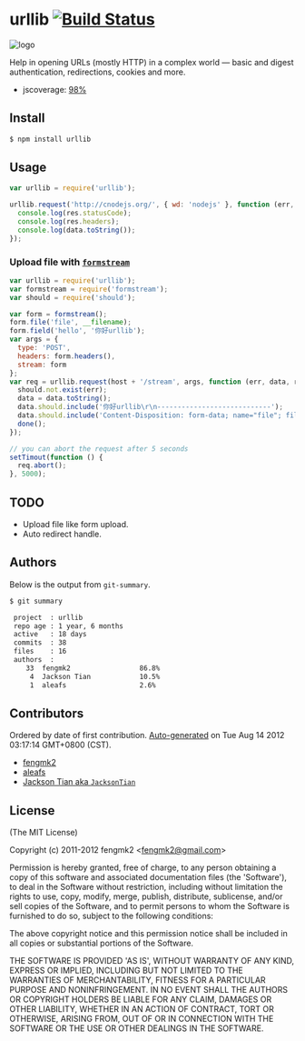 # urllib [![Build Status](https://secure.travis-ci.org/TBEDP/urllib.png?branch=master)](http://travis-ci.org/TBEDP/urllib)

![logo](https://raw.github.com/TBEDP/urllib/master/logo.png)

Help in opening URLs (mostly HTTP) in a complex world — basic and digest authentication, redirections, cookies and more.

* jscoverage: [98%](http://fengmk2.github.com/coverage/urllib.html)

## Install

```bash
$ npm install urllib
```

## Usage

```js
var urllib = require('urllib');

urllib.request('http://cnodejs.org/', { wd: 'nodejs' }, function (err, data, res) {
  console.log(res.statusCode);
  console.log(res.headers);
  console.log(data.toString());
});
```

### Upload file with [`formstream`](https://github.com/fengmk2/formstream)

```js
var urllib = require('urllib');
var formstream = require('formstream');
var should = require('should');

var form = formstream();
form.file('file', __filename);
form.field('hello', '你好urllib');
var args = {
  type: 'POST',
  headers: form.headers(),
  stream: form
};
var req = urllib.request(host + '/stream', args, function (err, data, res) {
  should.not.exist(err);
  data = data.toString();
  data.should.include('你好urllib\r\n----------------------------');
  data.should.include('Content-Disposition: form-data; name="file"; filename="urllib.test.js"');
  done();
});

// you can abort the request after 5 seconds
setTimout(function () {
  req.abort();
}, 5000);
```

## TODO

* Upload file like form upload.
* Auto redirect handle.

## Authors

Below is the output from `git-summary`.

```bash
$ git summary 

 project  : urllib
 repo age : 1 year, 6 months
 active   : 18 days
 commits  : 38
 files    : 16
 authors  : 
    33  fengmk2                 86.8%
     4  Jackson Tian            10.5%
     1  aleafs                  2.6%
```

## Contributors
Ordered by date of first contribution.
[Auto-generated](http://github.com/dtrejo/node-authors) on Tue Aug 14 2012 03:17:14 GMT+0800 (CST).

- [fengmk2](http://fengmk2.github.com)
- [aleafs](https://github.com/aleafs)
- [Jackson Tian aka `JacksonTian`](https://github.com/JacksonTian)

## License 

(The MIT License)

Copyright (c) 2011-2012 fengmk2 &lt;fengmk2@gmail.com&gt;

Permission is hereby granted, free of charge, to any person obtaining
a copy of this software and associated documentation files (the
'Software'), to deal in the Software without restriction, including
without limitation the rights to use, copy, modify, merge, publish,
distribute, sublicense, and/or sell copies of the Software, and to
permit persons to whom the Software is furnished to do so, subject to
the following conditions:

The above copyright notice and this permission notice shall be
included in all copies or substantial portions of the Software.

THE SOFTWARE IS PROVIDED 'AS IS', WITHOUT WARRANTY OF ANY KIND,
EXPRESS OR IMPLIED, INCLUDING BUT NOT LIMITED TO THE WARRANTIES OF
MERCHANTABILITY, FITNESS FOR A PARTICULAR PURPOSE AND NONINFRINGEMENT.
IN NO EVENT SHALL THE AUTHORS OR COPYRIGHT HOLDERS BE LIABLE FOR ANY
CLAIM, DAMAGES OR OTHER LIABILITY, WHETHER IN AN ACTION OF CONTRACT,
TORT OR OTHERWISE, ARISING FROM, OUT OF OR IN CONNECTION WITH THE
SOFTWARE OR THE USE OR OTHER DEALINGS IN THE SOFTWARE.
